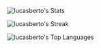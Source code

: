 
![lucasberto's Stats](https://github-readme-stats.vercel.app/api?username=lucasberto&theme=vision-friendly-dark&show_icons=true&hide_border=true&count_private=true)

![lucasberto's Streak](https://github-readme-streak-stats.herokuapp.com/?user=lucasberto&theme=vision-friendly-dark&hide_border=true)

![lucasberto's Top Languages](https://github-readme-stats.vercel.app/api/top-langs/?username=lucasberto&theme=vision-friendly-dark&show_icons=true&hide_border=true&layout=compact)
